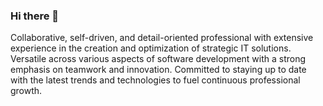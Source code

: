 ### Hi there 👋

Collaborative, self-driven, and detail-oriented professional with extensive experience in the creation and optimization of strategic IT solutions. Versatile across various aspects of software development with a strong emphasis on teamwork and innovation. Committed to staying up to date with the latest trends and technologies to fuel continuous professional growth.

